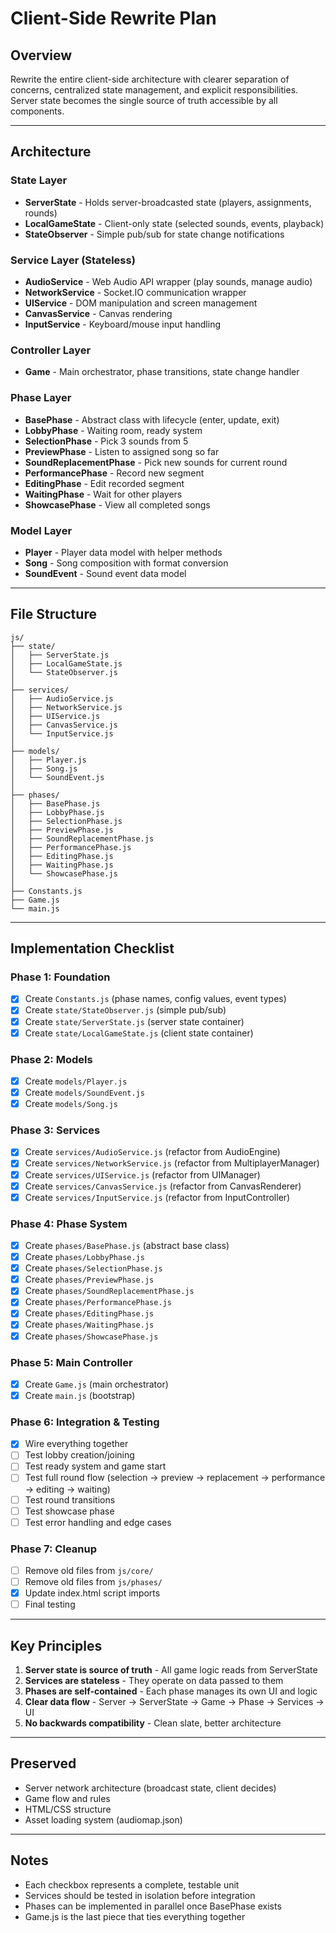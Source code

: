 # Client-Side Rewrite Plan

## Overview
Rewrite the entire client-side architecture with clearer separation of concerns, centralized state management, and explicit responsibilities. Server state becomes the single source of truth accessible by all components.

---

## Architecture

### State Layer
- **ServerState** - Holds server-broadcasted state (players, assignments, rounds)
- **LocalGameState** - Client-only state (selected sounds, events, playback)
- **StateObserver** - Simple pub/sub for state change notifications

### Service Layer (Stateless)
- **AudioService** - Web Audio API wrapper (play sounds, manage audio)
- **NetworkService** - Socket.IO communication wrapper
- **UIService** - DOM manipulation and screen management
- **CanvasService** - Canvas rendering
- **InputService** - Keyboard/mouse input handling

### Controller Layer
- **Game** - Main orchestrator, phase transitions, state change handler

### Phase Layer
- **BasePhase** - Abstract class with lifecycle (enter, update, exit)
- **LobbyPhase** - Waiting room, ready system
- **SelectionPhase** - Pick 3 sounds from 5
- **PreviewPhase** - Listen to assigned song so far
- **SoundReplacementPhase** - Pick new sounds for current round
- **PerformancePhase** - Record new segment
- **EditingPhase** - Edit recorded segment
- **WaitingPhase** - Wait for other players
- **ShowcasePhase** - View all completed songs

### Model Layer
- **Player** - Player data model with helper methods
- **Song** - Song composition with format conversion
- **SoundEvent** - Sound event data model

---

## File Structure

```
js/
├── state/
│   ├── ServerState.js
│   ├── LocalGameState.js
│   └── StateObserver.js
│
├── services/
│   ├── AudioService.js
│   ├── NetworkService.js
│   ├── UIService.js
│   ├── CanvasService.js
│   └── InputService.js
│
├── models/
│   ├── Player.js
│   ├── Song.js
│   └── SoundEvent.js
│
├── phases/
│   ├── BasePhase.js
│   ├── LobbyPhase.js
│   ├── SelectionPhase.js
│   ├── PreviewPhase.js
│   ├── SoundReplacementPhase.js
│   ├── PerformancePhase.js
│   ├── EditingPhase.js
│   ├── WaitingPhase.js
│   └── ShowcasePhase.js
│
├── Constants.js
├── Game.js
└── main.js
```

---

## Implementation Checklist

### Phase 1: Foundation
- [x] Create `Constants.js` (phase names, config values, event types)
- [x] Create `state/StateObserver.js` (simple pub/sub)
- [x] Create `state/ServerState.js` (server state container)
- [x] Create `state/LocalGameState.js` (client state container)

### Phase 2: Models
- [x] Create `models/Player.js`
- [x] Create `models/SoundEvent.js`
- [x] Create `models/Song.js`

### Phase 3: Services
- [x] Create `services/AudioService.js` (refactor from AudioEngine)
- [x] Create `services/NetworkService.js` (refactor from MultiplayerManager)
- [x] Create `services/UIService.js` (refactor from UIManager)
- [x] Create `services/CanvasService.js` (refactor from CanvasRenderer)
- [x] Create `services/InputService.js` (refactor from InputController)

### Phase 4: Phase System
- [x] Create `phases/BasePhase.js` (abstract base class)
- [x] Create `phases/LobbyPhase.js`
- [x] Create `phases/SelectionPhase.js`
- [x] Create `phases/PreviewPhase.js`
- [x] Create `phases/SoundReplacementPhase.js`
- [x] Create `phases/PerformancePhase.js`
- [x] Create `phases/EditingPhase.js`
- [x] Create `phases/WaitingPhase.js`
- [x] Create `phases/ShowcasePhase.js`

### Phase 5: Main Controller
- [x] Create `Game.js` (main orchestrator)
- [x] Create `main.js` (bootstrap)

### Phase 6: Integration & Testing
- [x] Wire everything together
- [ ] Test lobby creation/joining
- [ ] Test ready system and game start
- [ ] Test full round flow (selection → preview → replacement → performance → editing → waiting)
- [ ] Test round transitions
- [ ] Test showcase phase
- [ ] Test error handling and edge cases

### Phase 7: Cleanup
- [ ] Remove old files from `js/core/`
- [ ] Remove old files from `js/phases/`
- [x] Update index.html script imports
- [ ] Final testing

---

## Key Principles

1. **Server state is source of truth** - All game logic reads from ServerState
2. **Services are stateless** - They operate on data passed to them
3. **Phases are self-contained** - Each phase manages its own UI and logic
4. **Clear data flow** - Server → ServerState → Game → Phase → Services → UI
5. **No backwards compatibility** - Clean slate, better architecture

---

## Preserved

- Server network architecture (broadcast state, client decides)
- Game flow and rules
- HTML/CSS structure
- Asset loading system (audiomap.json)

---

## Notes

- Each checkbox represents a complete, testable unit
- Services should be tested in isolation before integration
- Phases can be implemented in parallel once BasePhase exists
- Game.js is the last piece that ties everything together
